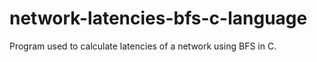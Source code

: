 # network-latencies-bfs-c-language
Program used to calculate latencies of a network using BFS in C.

